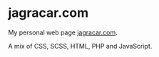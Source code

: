 # jagracar.com

My personal web page [jagracar.com](http://jagracar.com).

A mix of CSS, SCSS, HTML, PHP and JavaScript.
